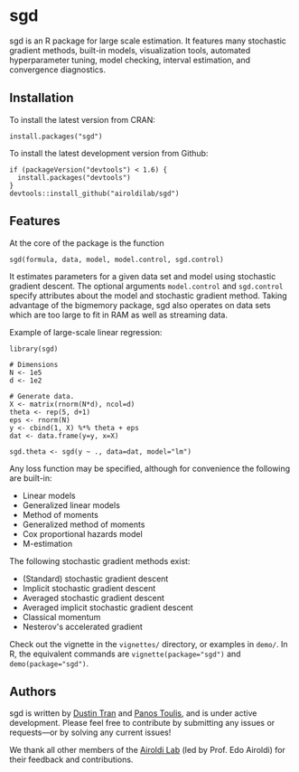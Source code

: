 # sgd

sgd is an R package for large
scale estimation. It features many stochastic gradient methods, built-in models,
visualization tools, automated hyperparameter tuning, model checking, interval
estimation, and convergence diagnostics.

## Installation
To install the latest version from CRAN:
```{R}
install.packages("sgd")
```

To install the latest development version from Github:
```{R}
if (packageVersion("devtools") < 1.6) {
  install.packages("devtools")
}
devtools::install_github("airoldilab/sgd")
```

## Features
At the core of the package is the function
```{R}
sgd(formula, data, model, model.control, sgd.control)
```
It estimates parameters for a given data set and model using stochastic gradient
descent. The optional arguments `model.control` and `sgd.control` specify
attributes about the model and stochastic gradient method. Taking advantage of
the bigmemory package, sgd also operates on data sets which are too large to fit
in RAM as well as streaming data.

Example of large-scale linear regression:
```{R}
library(sgd)

# Dimensions
N <- 1e5
d <- 1e2

# Generate data.
X <- matrix(rnorm(N*d), ncol=d)
theta <- rep(5, d+1)
eps <- rnorm(N)
y <- cbind(1, X) %*% theta + eps
dat <- data.frame(y=y, x=X)

sgd.theta <- sgd(y ~ ., data=dat, model="lm")
```

Any loss function may be specified, although for convenience the following are
built-in:
* Linear models
* Generalized linear models
* Method of moments
* Generalized method of moments
* Cox proportional hazards model
* M-estimation

The following stochastic gradient methods exist:
* (Standard) stochastic gradient descent
* Implicit stochastic gradient descent
* Averaged stochastic gradient descent
* Averaged implicit stochastic gradient descent
* Classical momentum
* Nesterov's accelerated gradient

Check out the vignette in the `vignettes/` directory, or examples in `demo/`.
In R, the equivalent commands are `vignette(package="sgd")` and
`demo(package="sgd")`.

## Authors
sgd is written by [Dustin Tran](http://dustintran.com) and
[Panos Toulis](http://www.people.fas.harvard.edu/~ptoulis), and is under active
development. Please feel free to contribute by submitting any issues or
requests—or by solving any current issues!

We thank all other members of the [Airoldi Lab](http://applied.stat.harvard.edu)
(led by Prof. Edo Airoldi) for their feedback and contributions.
